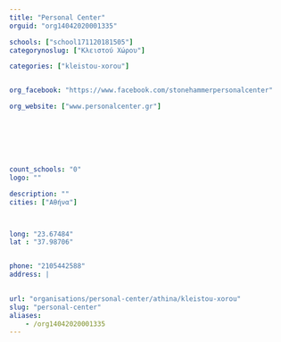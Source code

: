 ```yaml
---
title: "Personal Center"
orguid: "org14042020001335"

schools: ["school171120181505"]
categorynoslug: ["Κλειστού Χώρου"]

categories: ["kleistou-xorou"]


org_facebook: "https://www.facebook.com/stonehammerpersonalcenter"

org_website: ["www.personalcenter.gr"]







count_schools: "0"
logo: ""

description: ""
cities: ["Αθήνα"]



long: "23.67484"
lat : "37.98706"


phone: "2105442588"
address: |
    

url: "organisations/personal-center/athina/kleistou-xorou"
slug: "personal-center"
aliases:
    - /org14042020001335
---
```



